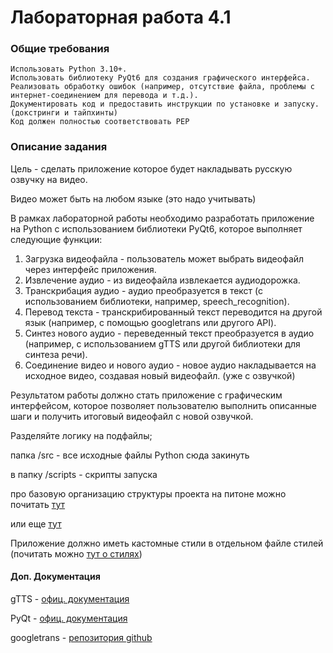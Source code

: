 # Лабораторная работа 4.1

### Общие требования

    Использовать Python 3.10+.
    Использовать библиотеку PyQt6 для создания графического интерфейса.
    Реализовать обработку ошибок (например, отсутствие файла, проблемы с интернет-соединением для перевода и т.д.).
    Документировать код и предоставить инструкции по установке и запуску. (докстринги и тайпхинты)
    Код должен полностью соответствовать PEP

### Описание задания
Цель - сделать приложение которое будет накладывать русскую озвучку на видео. 

Видео может быть на любом языке (это надо учитывать)

В рамках лабораторной работы необходимо разработать приложение на Python с использованием библиотеки PyQt6, которое выполняет следующие функции:

1) Загрузка видеофайла - пользователь может выбрать видеофайл через интерфейс приложения.
2) Извлечение аудио - из видеофайла извлекается аудиодорожка.
3) Транскрибация аудио - аудио преобразуется в текст (с использованием библиотеки, например, speech_recognition).
4) Перевод текста - транскрибированный текст переводится на другой язык (например, с помощью googletrans или другого API).
5) Синтез нового аудио - переведенный текст преобразуется в аудио (например, с использованием gTTS или другой библиотеки для синтеза речи).
6) Соединение видео и нового аудио - новое аудио накладывается на исходное видео, создавая новый видеофайл. (уже с озвучкой)

Результатом работы должно стать приложение с графическим интерфейсом, которое позволяет пользователю выполнить описанные шаги и получить итоговый видеофайл с новой озвучкой.

Разделяйте логику на подфайлы;

папка /src - все исходные файлы Python сюда закинуть 

в папку /scripts - скрипты запуска

про базовую организацию структуры проекта на питоне можно почитать [тут](https://sky.pro/media/struktura-proekta-na-python-luchshie-praktiki-dlya-novichkov/)

или еще [тут](https://external.software/archives/12268)

Приложение должно иметь кастомные стили в отдельном файле стилей (почитать можно [тут о стилях](https://doc.qt.io/qtforpython-6/tutorials/basictutorial/widgetstyling.html))

#### Доп. Документация

gTTS - [офиц. документация](https://gtts.readthedocs.io/en/latest/)

PyQt - [офиц. документация](https://www.riverbankcomputing.com/static/Docs/PyQt6/)

googletrans - [репозитория github](https://github.com/ssut/py-googletrans)


